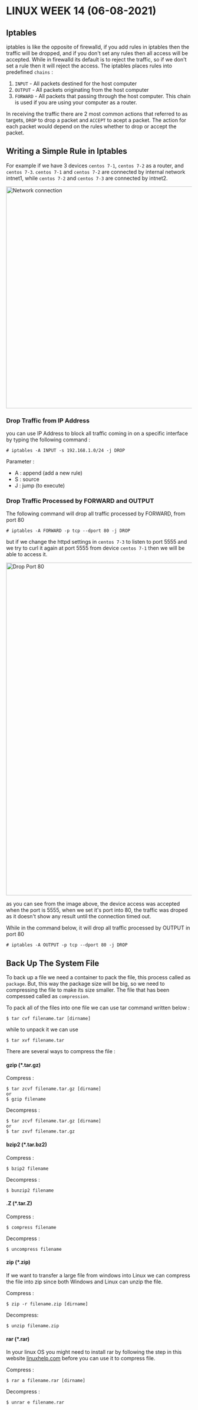 # LINUX WEEK 14 (06-08-2021)
## Iptables
iptables is like the opposite of firewalld, if you add rules in iptables then the traffic will be dropped, and if you don't set any  rules then all access will be accepted. While in firewalld its default is to reject the traffic, so if we don't set a rule then it will reject the access. The iptables places rules into predefined `chains` :
1. `INPUT` - All packets destined for the host computer
2. `OUTPUT` - All packets originating from the host computer
3. `FORWARD` - All packets that passing through the host computer. This chain is used if you are using your computer as a router.

In receiving the traffic there are 2 most common actions that referred to as targets, `DROP` to drop a packet and `ACCEPT` to acept a packet. The action for each packet would depend on the rules whether to drop or accept the packet.

## Writing a Simple Rule in Iptables
For example if we have 3 devices `centos 7-1`, `centos 7-2` as a router, and `centos 7-3`. `centos 7-1` and `centos 7-2` are connected by internal network intnet1, while `centos 7-2` and `centos 7-3` are connected by intnet2.

<img src="Network.png" alt="Network connection" title="Network connection" width="600" />

### Drop Traffic from IP Address
you can use IP Address to block all traffic coming in on a specific interface by typing the following command :

```
# iptables -A INPUT -s 192.168.1.0/24 -j DROP
```

Parameter :
* A : append (add a new rule)
* S : source
* J : jump (to execute)

### Drop Traffic Processed by FORWARD and OUTPUT
The following command will drop all traffic processed by FORWARD, from port 80

```
# iptables -A FORWARD -p tcp --dport 80 -j DROP
```

but if we change the httpd settings in `centos 7-3` to listen to port 5555 and we try to curl it again at port 5555 from device `centos 7-1` then we will be able to access it.

<img src="dropPort80.PNG" alt="Drop Port 80" title="Drop Port 80" width="900" />

as you can see from the image above, the device access was accepted when the port is 5555, when we set it's port into 80, the traffic was droped as it doesn't show any result until the connection timed out.

While in the command below, it will drop all traffic processed by OUTPUT in port 80

```
# iptables -A OUTPUT -p tcp --dport 80 -j DROP
```

## Back Up The System File
To back up a file we need a  container to pack the file, this process called as `package`. But, this way the package size will be big, so we need to compressing the file to make its size smaller. The file that has been compessed called as `compression`.

To pack all of the files into one file we can use tar command written below :

```
$ tar cvf filename.tar [dirname]
```

while to unpack it we can use

```
$ tar xvf filename.tar
```

There are several ways to compress the file :

#### gzip (*.tar.gz)
Compress :

```
$ tar zcvf filename.tar.gz [dirname]
or
$ gzip filename
```
Decompress :

```
$ tar zcvf filename.tar.gz [dirname]
or
$ tar zxvf filename.tar.gz
```

#### bzip2 (*.tar.bz2)
Compress :

```
$ bzip2 filename
```
Decompress :

```
$ bunzip2 filename
```

#### .Z (*.tar.Z)
Compress :

```
$ compress filename
```

Decompress :

```
$ uncompress filename
```

#### zip (*.zip)
If we want to transfer a large file from windows into Linux we can compress the file into zip since both Windows and Linux can unzip the file.

Compress :

```
$ zip -r filename.zip [dirname]
```

Decompress:

```
$ unzip filename.zip
```

#### rar (*.rar)
In your linux OS you might need to install rar by following the step in this website [linuxhelp.com](https://www.linuxhelp.com/how-to-install-rar-unrar-on-centos-7) before you can use it to compress file.

Compress :

```
$ rar a filename.rar [dirname]
```

Decompress :

```
$ unrar e filename.rar
```